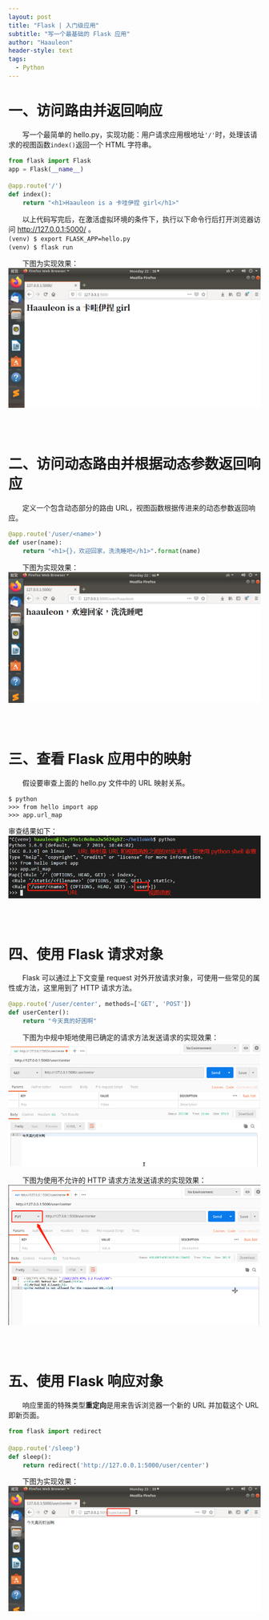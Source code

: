 ```yaml
---
layout: post
title: "Flask | 入门级应用"
subtitle: "写一个最基础的 Flask 应用"
author: "Haauleon"
header-style: text
tags:
  - Python
---
```



# 一、访问路由并返回响应      
&emsp;&emsp;写一个最简单的 hello.py，实现功能：用户请求应用根地址`'/'`时，处理该请求的视图函数`index()`返回一个 HTML 字符串。    
```python
from flask import Flask
app = Flask(__name__)

@app.route('/')
def index():
    return "<h1>Haauleon is a 卡哇伊捏 girl</h1>"
```        

&emsp;&emsp;以上代码写完后，在激活虚拟环境的条件下，执行以下命令行后打开浏览器访问 http://127.0.0.1:5000/ 。         
`(venv) $ export FLASK_APP=hello.py`      
`(venv) $ flask run`        

&emsp;&emsp;下图为实现效果：     
![](\img\in-post\post-flask\2020-06-07-flask0001-1.png)   

<br><br>


# 二、访问动态路由并根据动态参数返回响应
&emsp;&emsp;定义一个包含动态部分的路由 URL，视图函数根据传进来的动态参数返回响应。      
```python
@app.route('/user/<name>')
def user(name):
    return "<h1>{}，欢迎回家，洗洗睡吧</h1>".format(name)
```       

&emsp;&emsp;下图为实现效果：        
![](\img\in-post\post-flask\2020-06-07-flask0001-2.png)   



<br><br>


# 三、查看 Flask 应用中的映射  
&emsp;&emsp;假设要审查上面的 hello.py 文件中的 URL 映射关系。      
```
$ python
>>> from hello import app
>>> app.url_map
```      

审查结果如下：        
![](\img\in-post\post-flask\2020-06-07-flask0001-3.png) 


<br><br>


# 四、使用 Flask 请求对象  
&emsp;&emsp;Flask 可以通过上下文变量 request 对外开放请求对象，可使用一些常见的属性或方法，这里用到了 HTTP 请求方法。       
```python
@app.route('/user/center', methods=['GET', 'POST'])
def userCenter():
    return "今天真的好困啊"
```       

&emsp;&emsp;下图为中规中矩地使用已确定的请求方法发送请求的实现效果：         
![](\img\in-post\post-flask\2020-06-07-flask0001-4.png)        

&emsp;&emsp;下图为使用不允许的 HTTP 请求方法发送请求的实现效果：         
![](\img\in-post\post-flask\2020-06-07-flask0001-5.png) 


<br><br>


# 五、使用 Flask 响应对象
&emsp;&emsp;响应里面的特殊类型**重定向**是用来告诉浏览器一个新的 URL 并加载这个 URL 即新页面。         
```python
from flask import redirect

@app.route('/sleep')
def sleep():
    return redirect('http://127.0.0.1:5000/user/center')
```       

&emsp;&emsp;下图为实现效果：        
![](\img\in-post\post-flask\2020-06-07-flask0001-6.png)   
